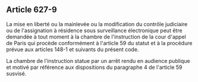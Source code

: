 Article 627-9
----
La mise en liberté ou la mainlevée ou la modification du contrôle judiciaire ou
de l'assignation à résidence sous surveillance électronique peut être demandée à
tout moment à la chambre de l'instruction de la cour d'appel de Paris qui
procède conformément à l'article 59 du statut et à la procédure prévue aux
articles 148-1 et suivants du présent code.

La chambre de l'instruction statue par un arrêt rendu en audience publique et
motivé par référence aux dispositions du paragraphe 4 de l'article 59 susvisé.
